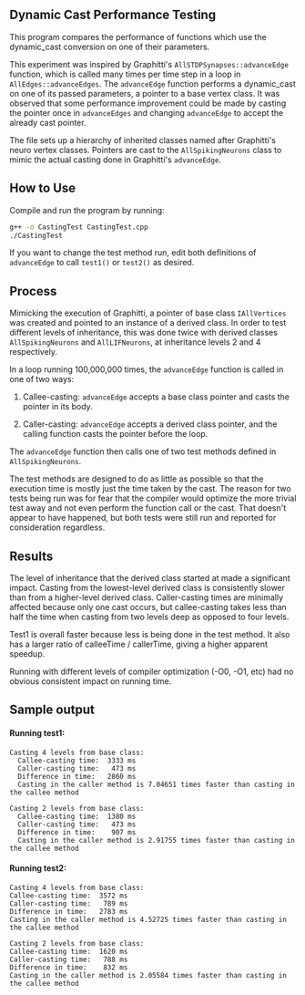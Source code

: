 ## Dynamic Cast Performance Testing

This program compares the performance of functions which use the dynamic_cast conversion on one of their parameters. 

This experiment was inspired by Graphitti's `AllSTDPSynapses::advanceEdge` function, which is called many times per time step in a loop in `AllEdges::advanceEdges`. The `advanceEdge` function performs a dynamic_cast on one of its passed parameters, a pointer to a base vertex class. It was observed that some performance improvement could be made by casting the pointer once in `advanceEdges` and changing `advanceEdge` to accept the already cast pointer.  

The file sets up a hierarchy of inherited classes named after Graphitti's neuro vertex classes. Pointers are cast to the `AllSpikingNeurons` class to mimic the actual casting done in Graphitti's `advanceEdge`. 

## How to Use

Compile and run the program by running: 

```sh
g++ -o CastingTest CastingTest.cpp
./CastingTest 
```

If you want to change the test method run, edit both definitions of `advanceEdge` to call `test1()` or `test2()` as desired.

## Process

Mimicking the execution of Graphitti, a pointer of base class `IAllVertices` was created and pointed to an instance of a derived class. In order to test different levels of inheritance, this was done twice with derived classes `AllSpikingNeurons` and `AllLIFNeurons`, at inheritance levels 2 and 4 respectively. 


In a loop running 100,000,000 times, the `advanceEdge` function is called in one of two ways:

1. Callee-casting: `advanceEdge` accepts a base class pointer and casts the pointer in its body.

2. Caller-casting: `advanceEdge` accepts a derived class pointer, and the calling function casts the pointer before the loop.

The `advanceEdge` function then calls one of two test methods defined in `AllSpikingNeurons`.

The test methods are designed to do as little as possible so that the execution time is mostly just the time taken by the cast. The reason for two tests being run was for fear that the compiler would optimize the more trivial test away and not even perform the function call or the cast. That doesn't appear to have happened, but both tests were still run and reported for consideration regardless.

## Results

The level of inheritance that the derived class started at made a significant impact. Casting from the lowest-level derived class is consistently slower than from a higher-level derived class. Caller-casting times are minimally affected because only one cast occurs, but callee-casting takes less than half the time when casting from two levels deep as opposed to four levels.

Test1 is overall faster because less is being done in the test method. It also has a larger ratio of calleeTime / callerTime, giving a higher apparent speedup.  

Running with different levels of compiler optimization (-O0, -O1, etc) had no obvious consistent impact on running time. 

## Sample output

#### Running test1:
```
Casting 4 levels from base class:
  Callee-casting time:  3333 ms
  Caller-casting time:   473 ms
  Difference in time:   2860 ms
  Casting in the caller method is 7.04651 times faster than casting in the callee method

Casting 2 levels from base class:
  Callee-casting time:  1380 ms
  Caller-casting time:   473 ms
  Difference in time:    907 ms
  Casting in the caller method is 2.91755 times faster than casting in the callee method
  ```

  #### Running test2:
  ```
  Casting 4 levels from base class:
  Callee-casting time:  3572 ms
  Caller-casting time:   789 ms
  Difference in time:   2783 ms
  Casting in the caller method is 4.52725 times faster than casting in the callee method

Casting 2 levels from base class:
  Callee-casting time:  1620 ms
  Caller-casting time:   788 ms
  Difference in time:    832 ms
  Casting in the caller method is 2.05584 times faster than casting in the callee method
  ```